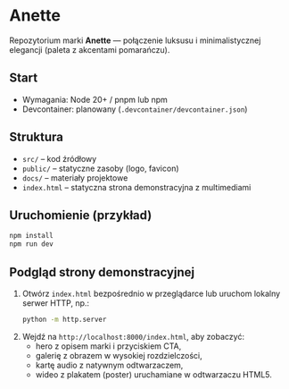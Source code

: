# Anette

Repozytorium marki **Anette** — połączenie luksusu i minimalistycznej elegancji (paleta z akcentami pomarańczu).

## Start
- Wymagania: Node 20+ / pnpm lub npm
- Devcontainer: planowany (`.devcontainer/devcontainer.json`)

## Struktura
- `src/` – kod źródłowy
- `public/` – statyczne zasoby (logo, favicon)
- `docs/` – materiały projektowe
- `index.html` – statyczna strona demonstracyjna z multimediami

## Uruchomienie (przykład)
```bash
npm install
npm run dev
```

## Podgląd strony demonstracyjnej
1. Otwórz `index.html` bezpośrednio w przeglądarce lub uruchom lokalny serwer HTTP, np.:
   ```bash
   python -m http.server
   ```
2. Wejdź na `http://localhost:8000/index.html`, aby zobaczyć:
   - hero z opisem marki i przyciskiem CTA,
   - galerię z obrazem w wysokiej rozdzielczości,
   - kartę audio z natywnym odtwarzaczem,
   - wideo z plakatem (poster) uruchamiane w odtwarzaczu HTML5.
